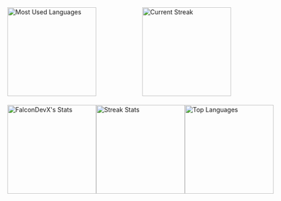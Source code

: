 <div style="display: flex; justify-content: space-between; align-items: center;">
  <img src="https://github-readme-stats.vercel.app/api/top-langs/?username=FalconDevX&theme=tokyonight&show_icons=true&hide_border=true&layout=compact" alt="Most Used Languages" style="height: 200px;"/>
  <img src="https://github-readme-streak-stats.herokuapp.com/?user=FalconDevX&theme=tokyonight&hide_border=true" alt="Current Streak" style="height: 200px;"/>
</div>

<div style="display: flex; justify-content: space-between; margin-top: 20px;">
  <img src="https://github-readme-stats.vercel.app/api?username=FalconDevX&theme=tokyonight&show_icons=true&hide_border=true&count_private=true" alt="FalconDevX's Stats" style="height: 200px;"/>
  <img src="https://github-readme-streak-stats.herokuapp.com/?user=FalconDevX&theme=tokyonight&hide_border=true" alt="Streak Stats" style="height: 200px;"/>
  <img src="https://github-readme-stats.vercel.app/api/top-langs/?username=FalconDevX&theme=tokyonight&show_icons=true&hide_border=true&layout=compact" alt="Top Languages" style="height: 200px;"/>
</div>
